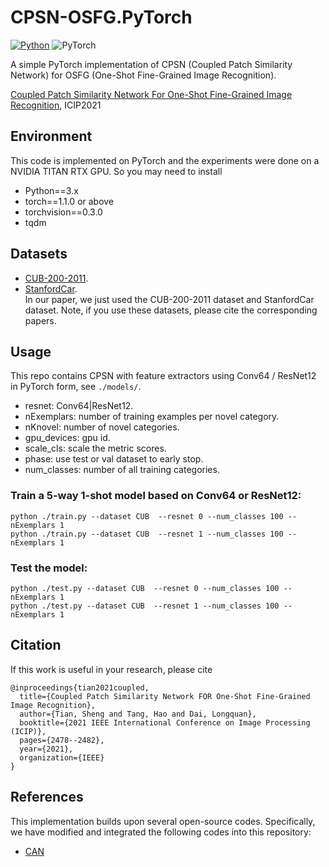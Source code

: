 # CPSN-OSFG.PyTorch

[![Python](https://img.shields.io/badge/python-3.6-blue.svg)](https://www.python.org/)
![PyTorch](https://img.shields.io/badge/pytorch-1.1.0-%237732a8)

A simple PyTorch implementation of CPSN (Coupled Patch Similarity Network) for OSFG (One-Shot Fine-Grained Image Recognition). 

[Coupled Patch Similarity Network For One-Shot Fine-Grained Image Recognition](https://cser-tang-hao.github.io/Publications/ICIP2021-Coupled%20Patch%20Similarity%20Network%20For%20One-Shot%20Fine-Grained%20Image%20Recognition.pdf), ICIP2021

## Environment
This code is implemented on PyTorch and the experiments were done on a NVIDIA TITAN RTX GPU.
So you may need to install
* Python==3.x
* torch==1.1.0 or above
* torchvision==0.3.0
* tqdm

## Datasets
- [CUB-200-2011](http://www.vision.caltech.edu/visipedia/CUB-200-2011.html). <br>
- [StanfordCar](https://ai.stanford.edu/~jkrause/cars/car_dataset.html). <br>
In our paper, we just used the CUB-200-2011 dataset and StanfordCar dataset. Note, if you use these datasets, please cite the corresponding papers. 


##  Usage
This repo contains CPSN with feature extractors using Conv64 / ResNet12 in PyTorch form, see ```./models/```. 

* resnet: Conv64|ResNet12.
* nExemplars: number of training examples per novel category.
* nKnovel: number of novel categories.
* gpu_devices: gpu id.
* scale_cls: scale the metric scores.
* phase: use test or val dataset to early stop.
* num_classes: number of all training categories.

### Train a 5-way 1-shot model based on Conv64 or ResNet12:

```shell
python ./train.py --dataset CUB  --resnet 0 --num_classes 100 --nExemplars 1
python ./train.py --dataset CUB  --resnet 1 --num_classes 100 --nExemplars 1
```

### Test the model:

```shell
python ./test.py --dataset CUB  --resnet 0 --num_classes 100 --nExemplars 1
python ./test.py --dataset CUB  --resnet 1 --num_classes 100 --nExemplars 1
```

## Citation
If this work is useful in your research, please cite 

```
@inproceedings{tian2021coupled,
  title={Coupled Patch Similarity Network FOR One-Shot Fine-Grained Image Recognition},
  author={Tian, Sheng and Tang, Hao and Dai, Longquan},
  booktitle={2021 IEEE International Conference on Image Processing (ICIP)},
  pages={2478--2482},
  year={2021},
  organization={IEEE}
}
```

## References
This implementation builds upon several open-source codes. Specifically, we have modified and integrated the following codes into this repository:

*  [CAN](https://github.com/blue-blue272/fewshot-CAN) 

